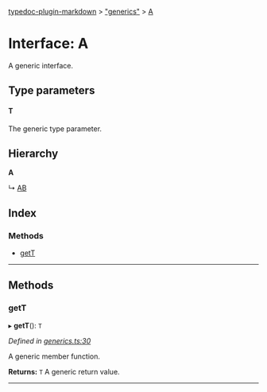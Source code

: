 [typedoc-plugin-markdown](../README.md) > ["generics"](../modules/_generics_.md) > [A](../interfaces/_generics_.a.md)

# Interface: A

A generic interface.

## Type parameters
#### T 

The generic type parameter.

## Hierarchy

**A**

↳  [AB](_generics_.ab.md)

## Index

### Methods

* [getT](_generics_.a.md#gett)

---

## Methods

<a id="gett"></a>

###  getT

▸ **getT**(): `T`

*Defined in [generics.ts:30](https://github.com/tgreyjs/typedoc-plugin-markdown/blob/master/tests/src/generics.ts#L30)*

A generic member function.

**Returns:** `T`
A generic return value.

___

